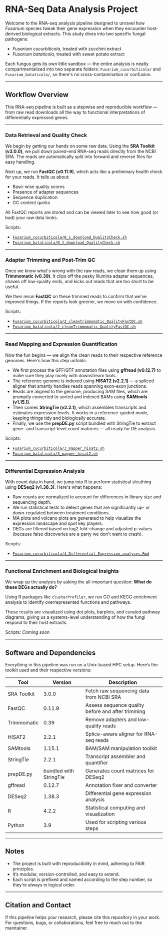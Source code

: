 #  RNA-Seq Data Analysis Project

Welcome to the RNA-seq analysis pipeline designed to unravel how *Fusarium* species tweak their gene expression when they encounter host-derived biological extracts. This study dives into two specific fungal pathogens:

- *Fusarium cucurbiticola*, treated with zucchini extract  
- *Fusarium bataticola*, treated with sweet potato extract

Each fungus gets its own little sandbox — the entire analysis is neatly compartmentalized into two separate folders: `Fusarium_cucurbiticola/` and `Fusarium_bataticola/`, so there's no cross-contamination or confusion.

---

## Workflow Overview

This RNA-seq pipeline is built as a stepwise and reproducible workflow — from raw read downloads all the way to functional interpretations of differentially expressed genes.

---

### Data Retrieval and Quality Check

We begin by getting our hands on some raw data. Using the **SRA Toolkit (v3.0.0)**, we pull down paired-end RNA-seq reads directly from the NCBI SRA. The reads are automatically split into forward and reverse files for easy handling.

Next up, we run **FastQC (v0.11.9)**, which acts like a preliminary health check for your reads. It tells us about:
- Base-wise quality scores
- Presence of adapter sequences
- Sequence duplication
- GC content quirks

All FastQC reports are stored and can be viewed later to see how good (or bad) your raw data looks.

Scripts:
- [`Fusarium_cucurbiticola/0_1_download_QualityCheck.sh`](./Fusarium_cucurbiticola/0_1_download_QualityCheck.sh)  
- [`Fusarium_bataticola/0_1_download_QualityCheck.sh`](./Fusarium_bataticola/0_1_download_QualityCheck.sh)

---

### Adapter Trimming and Post-Trim QC

Once we know what's wrong with the raw reads, we clean them up using **Trimmomatic (v0.39)**. It clips off the pesky Illumina adapter sequences, shaves off low-quality ends, and kicks out reads that are too short to be useful.

We then rerun **FastQC** on these trimmed reads to confirm that we've improved things. If the reports look greener, we move on with confidence.

Scripts:
- [`Fusarium_cucurbiticola/2_cleanTrimmomatic_QualityFastQC.sh`](./Fusarium_cucurbiticola/2_cleanTrimmomatic_QualityFastQC.sh)  
- [`Fusarium_bataticola/2_cleanTrimmomatic_QualityFastQC.sh`](./Fusarium_bataticola/2_cleanTrimmomatic_QualityFastQC.sh)

---

### Read Mapping and Expression Quantification

Now the fun begins — we align the clean reads to their respective reference genomes. Here's how this step unfolds:

- We first process the GFF/GTF annotation files using **gffread (v0.12.7)** to make sure they play nicely with downstream tools.
- The reference genome is indexed using **HISAT2 (v2.2.1)** — a spliced aligner that smartly handles reads spanning exon-exon junctions.
- Reads are aligned to the genome, producing SAM files, which are promptly converted to sorted and indexed BAMs using **SAMtools (v1.15.1)**.
- Then comes **StringTie (v2.2.1)**, which assembles transcripts and estimates expression levels. It works in a reference-guided mode, keeping things tidy and biologically accurate.
- Finally, we use the **prepDE.py** script bundled with StringTie to extract gene- and transcript-level count matrices — all ready for DE analysis.

Scripts:
- [`Fusarium_cucurbiticola/3_mapper_hisat2.sh`](./Fusarium_cucurbiticola/3_mapper_hisat2.sh)  
- [`Fusarium_bataticola/3_mapper_hisat2.sh`](./Fusarium_bataticola/3_mapper_hisat2.sh)

---

### Differential Expression Analysis

With count data in hand, we jump into R to perform statistical sleuthing using **DESeq2 (v1.38.3)**. Here's what happens:

- Raw counts are normalized to account for differences in library size and sequencing depth.
- We run statistical tests to detect genes that are significantly up- or down-regulated between treatment conditions.
- MA plots and volcano plots are generated to help visualize the expression landscape and spot key players.
- DEGs are filtered based on log2 fold-change and adjusted p-values (because false discoveries are a party we don't want to crash).

Scripts:
- [`Fusarium_cucurbiticola/4_Differential_Expression_analyses.Rmd`](./Fusarium_cucurbiticola/4_Differential_Expression_analyses.Rmd)  



---

### Functional Enrichment and Biological Insights

We wrap up the analysis by asking the all-important question: **What do these DEGs actually do?**

Using R packages like `clusterProfiler`, we run GO and KEGG enrichment analysis to identify overrepresented functions and pathways.

These results are visualized using dot plots, barplots, and curated pathway diagrams, giving us a systems-level understanding of how the fungi respond to their host extracts.

Scripts: *Coming soon*

---

## Software and Dependencies

Everything in this pipeline was run on a Unix-based HPC setup. Here’s the toolkit used and their respective versions:

| Tool         | Version  | Description |
|--------------|----------|-------------|
| SRA Toolkit  | 3.0.0    | Fetch raw sequencing data from NCBI SRA |
| FastQC       | 0.11.9   | Assess sequence quality before and after trimming |
| Trimmomatic  | 0.39     | Remove adapters and low-quality reads |
| HISAT2       | 2.2.1    | Splice-aware aligner for RNA-seq reads |
| SAMtools     | 1.15.1   | BAM/SAM manipulation toolkit |
| StringTie    | 2.2.1    | Transcript assembler and quantifier |
| prepDE.py    | bundled with StringTie | Generates count matrices for DESeq2 |
| gffread      | 0.12.7   | Annotation fixer and converter |
| DESeq2       | 1.38.3   | Differential gene expression analysis |
| R            | 4.2.2    | Statistical computing and visualization |
| Python       | 3.9      | Used for scripting various steps |



---

## Notes

- The project is built with reproducibility in mind, adhering to FAIR principles.
- It’s modular, version-controlled, and easy to extend.
- Each script is prefixed and named according to the step number, so they’re always in logical order.

---

## Citation and Contact

If this pipeline helps your research, please cite this repository in your work. For questions, bugs, or collaborations, feel free to reach out to the maintainer.
